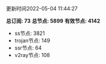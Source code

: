 更新时间2022-05-04 11:44:27

**总订阅: 73**
**总节点: 5899**
**有效节点: 4142**
- ss节点: 3821
- trojan节点: 149
- ssr节点: 64
- v2ray节点: 108
